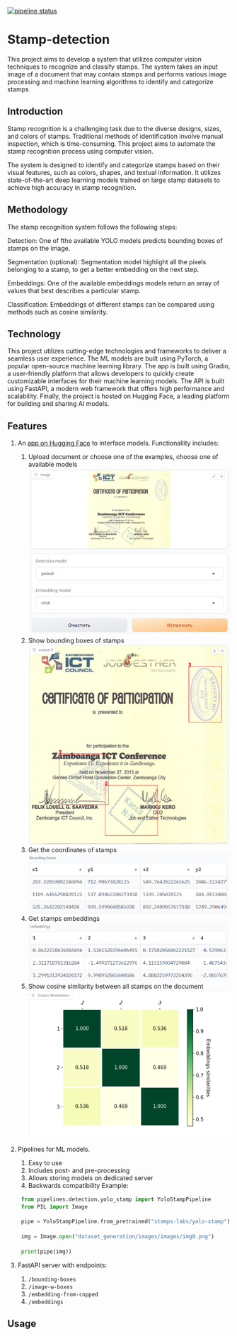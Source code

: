 [![pipeline status](https://gitlab.pg.innopolis.university/stamps-labs/stamp2vec/badges/master/pipeline.svg)](https://gitlab.pg.innopolis.university/stamps-labs/stamp2vec/commits/master)
# Stamp-detection

This project aims to develop a system that utilizes computer vision techniques to recognize and classify stamps. The system takes an input image of a document that may contain stamps and performs various image processing and machine learning algorithms to identify and categorize stamps

## Introduction

Stamp recognition is a challenging task due to the diverse designs, sizes, and colors of stamps. Traditional methods of identification involve manual inspection, which is time-consuming. This project aims to automate the stamp recognition process using computer vision.

The system is designed to identify and categorize stamps based on their visual features, such as colors, shapes, and textual information. It utilizes state-of-the-art deep learning models trained on large stamp datasets to achieve high accuracy in stamp recognition.

## Methodology

The stamp recognition system follows the following steps:

Detection: One of fthe available YOLO models predicts bounding boxes of stamps on the image.

Segmentation (optional): Segmentation model highlight all the pixels belonging to a stamp, to get a better embedding on the next step.

Embeddings: One of the available embeddings models return an array of values that best describes a particular stamp.

Classification: Embeddings of different stamps can be compared using methods such as cosine similarity.

## Technology

This project utilizes cutting-edge technologies and frameworks to deliver a seamless user experience. The ML models are built using PyTorch, a popular open-source machine learning library. The app is built using Gradio, a user-friendly platform that allows developers to quickly create customizable interfaces for their machine learning models. The API is built using FastAPI, a modern web framework that offers high performance and scalability. Finally, the project is hosted on Hugging Face, a leading platform for building and sharing AI models.

## Features

1. An [app on Hugging Face](https://huggingface.co/spaces/stamps-labs/stamp2vec) to interface models. Functionallity includes:
   1. Upload document or choose one of the examples, choose one of available models
      ![1689531949336](image/README/1689531949336.png)
   2. Show bounding boxes of stamps
      ![1689532045977](image/README/1689532045977.png)
   3. Get the coordinates of stamps
      ![1689532079188](image/README/1689532079188.png)
   4. Get stamps embeddings
      ![1689532091404](image/README/1689532091404.png)
   5. Show cosine similarity between all stamps on the document
      ![1689532107995](image/README/1689532107995.png)
2. Pipelines for ML models.
   1. Easy to use
   2. Includes post- and pre-processing
   3. Allows storing models on dedicated server
   4. Backwards compatibility
      Example:

   ```python
    from pipelines.detection.yolo_stamp import YoloStampPipeline
    from PIL import Image

    pipe = YoloStampPipeline.from_pretrained("stamps-labs/yolo-stamp")

    img = Image.open("dataset_generation/images/images/img9.png")

    print(pipe(img))
   ```
3. FastAPI server with endpoints:
   1. `/bounding-boxes`
   2. `/image-w-boxes`
   3. `/embedding-from-copped`
   4. `/embeddings`

## Usage
